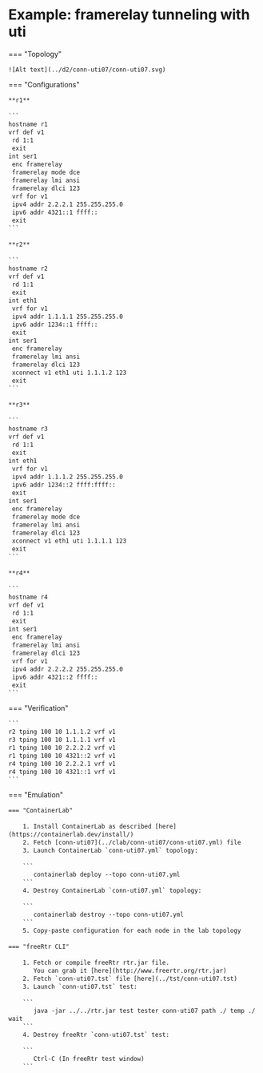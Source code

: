 # Example: framerelay tunneling with uti

=== "Topology"

    ![Alt text](../d2/conn-uti07/conn-uti07.svg)

=== "Configurations"

    **r1**

    ```
    hostname r1
    vrf def v1
     rd 1:1
     exit
    int ser1
     enc framerelay
     framerelay mode dce
     framerelay lmi ansi
     framerelay dlci 123
     vrf for v1
     ipv4 addr 2.2.2.1 255.255.255.0
     ipv6 addr 4321::1 ffff::
     exit
    ```

    **r2**

    ```
    hostname r2
    vrf def v1
     rd 1:1
     exit
    int eth1
     vrf for v1
     ipv4 addr 1.1.1.1 255.255.255.0
     ipv6 addr 1234::1 ffff::
     exit
    int ser1
     enc framerelay
     framerelay lmi ansi
     framerelay dlci 123
     xconnect v1 eth1 uti 1.1.1.2 123
     exit
    ```

    **r3**

    ```
    hostname r3
    vrf def v1
     rd 1:1
     exit
    int eth1
     vrf for v1
     ipv4 addr 1.1.1.2 255.255.255.0
     ipv6 addr 1234::2 ffff:ffff::
     exit
    int ser1
     enc framerelay
     framerelay mode dce
     framerelay lmi ansi
     framerelay dlci 123
     xconnect v1 eth1 uti 1.1.1.1 123
     exit
    ```

    **r4**

    ```
    hostname r4
    vrf def v1
     rd 1:1
     exit
    int ser1
     enc framerelay
     framerelay lmi ansi
     framerelay dlci 123
     vrf for v1
     ipv4 addr 2.2.2.2 255.255.255.0
     ipv6 addr 4321::2 ffff::
     exit
    ```

=== "Verification"

    ```
    r2 tping 100 10 1.1.1.2 vrf v1
    r3 tping 100 10 1.1.1.1 vrf v1
    r1 tping 100 10 2.2.2.2 vrf v1
    r1 tping 100 10 4321::2 vrf v1
    r4 tping 100 10 2.2.2.1 vrf v1
    r4 tping 100 10 4321::1 vrf v1
    ```

=== "Emulation"

    === "ContainerLab"

        1. Install ContainerLab as described [here](https://containerlab.dev/install/)  
        2. Fetch [conn-uti07](../clab/conn-uti07/conn-uti07.yml) file  
        3. Launch ContainerLab `conn-uti07.yml` topology:  

        ```
           containerlab deploy --topo conn-uti07.yml  
        ```
        4. Destroy ContainerLab `conn-uti07.yml` topology:  

        ```
           containerlab destroy --topo conn-uti07.yml  
        ```
        5. Copy-paste configuration for each node in the lab topology

    === "freeRtr CLI"

        1. Fetch or compile freeRtr rtr.jar file.  
           You can grab it [here](http://www.freertr.org/rtr.jar)  
        2. Fetch `conn-uti07.tst` file [here](../tst/conn-uti07.tst)  
        3. Launch `conn-uti07.tst` test:  

        ```
           java -jar ../../rtr.jar test tester conn-uti07 path ./ temp ./ wait
        ```
        4. Destroy freeRtr `conn-uti07.tst` test:  

        ```
           Ctrl-C (In freeRtr test window)
        ```

